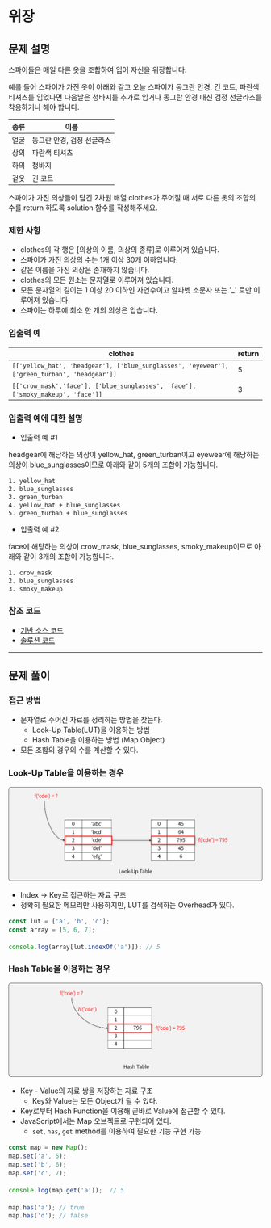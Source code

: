# 위장

## 문제 설명

스파이들은 매일 다른 옷을 조합하여 입어 자신을 위장합니다.

예를 들어 스파이가 가진 옷이 아래와 같고 오늘 스파이가 동그란 안경, 긴 코트, 파란색 티셔츠를 입었다면 다음날은 청바지를 추가로 입거나 동그란 안경 대신 검정 선글라스를 착용하거나 해야 합니다.

|종류| 이름 |
|---|-------|
|얼굴| 동그란 안경, 검정 선글라스|
|상의| 파란색 티셔츠|
|하의| 청바지|
|겉옷| 긴 코트|

스파이가 가진 의상들이 담긴 2차원 배열 clothes가 주어질 때 서로 다른 옷의 조합의 수를 return 하도록 solution 함수를 작성해주세요.

### 제한 사항

- clothes의 각 행은 [의상의 이름, 의상의 종류]로 이루어져 있습니다.
- 스파이가 가진 의상의 수는 1개 이상 30개 이하입니다.
- 같은 이름을 가진 의상은 존재하지 않습니다.
- clothes의 모든 원소는 문자열로 이루어져 있습니다.
- 모든 문자열의 길이는 1 이상 20 이하인 자연수이고 알파벳 소문자 또는 '_' 로만 이루어져 있습니다.
- 스파이는 하루에 최소 한 개의 의상은 입습니다.

### 입출력 예

|clothes| return|
|-------|-------|
| `[['yellow_hat', 'headgear'], ['blue_sunglasses', 'eyewear'], ['green_turban', 'headgear']]` | 5 |
| `[['crow_mask','face'], ['blue_sunglasses', 'face'], ['smoky_makeup', 'face']]` | 3 |

### 입출력 예에 대한 설명

- 입출력 예 #1

headgear에 해당하는 의상이 yellow_hat, green_turban이고 eyewear에 해당하는 의상이 blue_sunglasses이므로 아래와 같이 5개의 조합이 가능합니다.

```
1. yellow_hat
2. blue_sunglasses
3. green_turban
4. yellow_hat + blue_sunglasses
5. green_turban + blue_sunglasses
```

- 입출력 예 #2

face에 해당하는 의상이 crow_mask, blue_sunglasses, smoky_makeup이므로 아래와 같이 3개의 조합이 가능합니다.

```
1. crow_mask
2. blue_sunglasses
3. smoky_makeup
```

### 참조 코드

- [기반 소스 코드](src/before.js)
- [솔루션 코드](src/after.js)

-------

## 문제 풀이

### 접근 방법

- 문자열로 주어진 자료를 정리하는 방법을 찾는다.
  - Look-Up Table(LUT)을 이용하는 방법
  - Hash Table을 이용하는 방법 (Map Object)
- 모든 조합의 경우의 수를 계산할 수 있다.

### Look-Up Table을 이용하는 경우

![LUT](img/1.png)

- Index -> Key로 접근하는 자료 구조
- 정확히 필요한 메모리만 사용하지만, LUT를 검색하는 Overhead가 있다.

```javascript
const lut = ['a', 'b', 'c'];
const array = [5, 6, 7];

console.log(array[lut.indexOf('a')]); // 5
```

### Hash Table을 이용하는 경우

![HashTable](img/2.png)

- Key - Value의 자료 쌍을 저장하는 자료 구조
  - Key와 Value는 모든 Object가 될 수 있다.
- Key로부터 Hash Function을 이용해 곧바로 Value에 접근할 수 있다.
- JavaScript에서는 Map 오브젝트로 구현되어 있다.
  - `set`, `has`, `get` method를 이용하여 필요한 기능 구현 가능

```javascript
const map = new Map();
map.set('a', 5);
map.set('b', 6);
map.set('c', 7);

console.log(map.get('a'));  // 5

map.has('a'); // true
map.has('d'); // false
```
